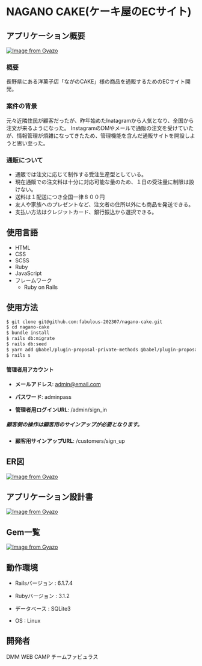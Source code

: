 # NAGANO CAKE(ケーキ屋のECサイト)

## アプリケーション概要
[![Image from Gyazo](https://i.gyazo.com/7f05d7b5fcb50f34186c4d5d9e809179.jpg)](https://gyazo.com/7f05d7b5fcb50f34186c4d5d9e809179)

### 概要

長野県にある洋菓子店「ながのCAKE」様の商品を通販するためのECサイト開発。

### 案件の背景

元々近隣住民が顧客だったが、昨年始めたInatagramから人気となり、全国から注文が来るようになった。
InstagramのDMやメールで通販の注文を受けていたが、情報管理が煩雑になってきたため、管理機能を含んだ通販サイトを開設しようと思い至った。

### 通販について

* 通販では注文に応じて制作する受注生産型としている。
* 現在通販での注文料は十分に対応可能な量のため、１日の受注量に制限は設けない。
* 送料は１配送につき全国一律８００円
* 友人や家族へのプレゼントなど、注文者の住所以外にも商品を発送できる。
* 支払い方法はクレジットカード、銀行振込から選択できる。


## 使用言語

* HTML
* CSS
* SCSS
* Ruby
* JavaScript
* フレームワーク
    - Ruby on Rails

## 使用方法

```bash
$ git clone git@github.com:fabulous-202307/nagano-cake.git
$ cd nagano-cake
$ bundle install
$ rails db:migrate
$ rails db:seed
$ yarn add @babel/plugin-proposal-private-methods @babel/plugin-proposal-private-property-in-object
$ rails s
```
#### 管理者用アカウント

* **メールアドレス**:
admin@email.com

* **パスワード**:
adminpass

* **管理者用ログインURL**:
/admin/sign_in

#####  顧客側の操作は顧客用のサインアップが必要となります。

* **顧客用サインアップURL**:
/customers/sign_up

## ER図


[![Image from Gyazo](https://i.gyazo.com/093722877206af13900f547309e66b8f.png)](https://gyazo.com/093722877206af13900f547309e66b8f)

## アプリケーション設計書

[![Image from Gyazo](https://i.gyazo.com/2c38c95b817705c5d83e748028b8a799.jpg)](https://gyazo.com/2c38c95b817705c5d83e748028b8a799)

## Gem一覧

[![Image from Gyazo](https://i.gyazo.com/4a038d061cce27578d7e502818086e4a.jpg)](https://gyazo.com/4a038d061cce27578d7e502818086e4a)


## 動作環境

* Railsバージョン : 6.1.7.4

* Rubyバージョン : 3.1.2

* データベース : SQLite3

* OS : Linux

## 開発者

DMM WEB CAMP チームファビュラス
